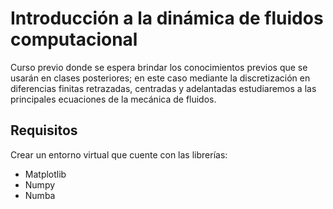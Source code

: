 # Introducción a la dinámica de fluidos computacional
Curso previo donde se espera brindar los conocimientos previos que se usarán en clases posteriores; en este caso mediante la discretización en diferencias finitas retrazadas, centradas y adelantadas estudiaremos a las principales ecuaciones de la mecánica de fluidos.

## Requisitos
Crear un entorno virtual que cuente con las librerías:
* Matplotlib
* Numpy
* Numba